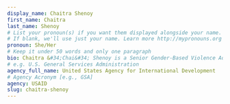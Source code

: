 ```yaml
---
display_name: Chaitra Shenoy
first_name: Chaitra
last_name: Shenoy
# List your pronoun(s) if you want them displayed alongside your name.
# If blank, we'll use just your name. Learn more http://mypronouns.org
pronoun: She/Her
# Keep it under 50 words and only one paragraph
bio: Chaitra &#34;Chai&#34; Shenoy is a Senior Gender-Based Violence Advisor and Team Lead, attorney, and expert in the field of gender-based violence. Since 2016, she has worked at USAID providing guidance on programming, addressing gaps, and determining trends for research prevention, mitigation, and response to gender-based violence in her capacity as the Senior Gender-Based Violence Advisor.
# e.g. U.S. General Services Administration
agency_full_name: United States Agency for International Development
# Agency Acronym [e.g., GSA]
agency: USAID
slug: chaitra-shenoy
---
```

